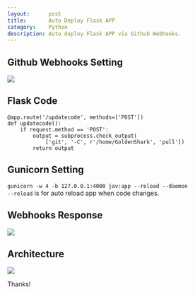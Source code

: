 ```yaml
---
layout:      post
title:       Auto Deploy Flask APP
category:    Python
description: Auto deploy Flask APP via Github Webhooks.
---
```


## Github Webhooks Setting ##
[![]({{site.baseurl}}/assets/img/webhooks-setting.png)]({{site.baseurl}}/assets/img/webhooks-setting.png)  


## Flask Code ##
```
@app.route('/updatecode', methods=['POST'])
def updatecode():
    if request.method == 'POST':
        output = subprocess.check_output(
            ['git', '-C', r'/home/GoldenShark', 'pull'])
        return output
```


## Gunicorn Setting ##
`gunicorn -w 4 -b 127.0.0.1:4000 jav:app --reload --daemon`  
`--reload` is for auto reload app when code changes.  

## Webhooks Response ##
[![]({{site.baseurl}}/assets/img/webhooks-response.png)]({{site.baseurl}}/assets/img/webhooks-response.png)  

## Architecture ##  
[![]({{site.baseurl}}/assets/img/auto-deploy-flask.png)]({{site.baseurl}}/assets/img/auto-deploy-flask.png)  

Thanks!  